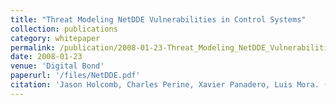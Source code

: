 ```yaml
---
title: "Threat Modeling NetDDE Vulnerabilities in Control Systems"
collection: publications
category: whitepaper
permalink: /publication/2008-01-23-Threat_Modeling_NetDDE_Vulnerabilities_in_Control_Systems
date: 2008-01-23
venue: 'Digital Bond'
paperurl: '/files/NetDDE.pdf'
citation: 'Jason Holcomb, Charles Perine, Xavier Panadero, Luis Mora. (2008). &quot;Threat Modeling NetDDE Vulnerabilities in Control Systems.&quot; <i>Digital Bond</i>.'
---
```

